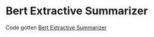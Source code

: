 # Bert Extractive Summarizer

Code gotten [Bert Extractive Summarizer](https://github.com/dmmiller612/bert-extractive-summarizer)
